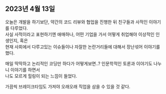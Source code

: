 ## **2023년 4월 13일**

오늘은 개발을 하기보단, 약간의 코드 리뷰와 협업을 진행한 뒤 친구들과 사적인 이야기를 다루었다.  
사실 사적이라고 표현하기엔 애매하나, 어떤 기업을 가서 어떻게 취업해야 이상적인 인생인지, 혹은  
현재 사회에서 다루고있는 이슈들이나 자잘한 논란거리들에 대해서 장난섞어 이야기를 했다.

매일 딱딱하고 논리적인 코딩만 하다가 어떻게보면..? 인문학적인 토론과 이야기도 나누니 이야기를 하면서  
나도 모르게 힐링이 되는 느낌이 들었다.

가끔씩 브레이크타임도 가져야 오래오래 직업을 삼을 수 있을 것 같다.
